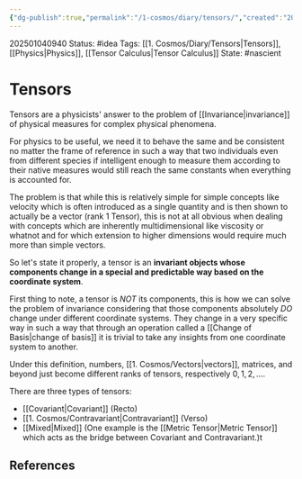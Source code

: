 ```yaml
---
{"dg-publish":true,"permalink":"/1-cosmos/diary/tensors/","created":"2025-01-22T11:17:18.001-05:00","updated":"2025-01-11T14:27:24.806-05:00"}
---
```


202501040940
Status: #idea
Tags: [[1. Cosmos/Diary/Tensors\|Tensors]], [[Physics\|Physics]], [[Tensor Calculus\|Tensor Calculus]]
State: #nascient
# Tensors

Tensors are a physicists' answer to the problem of [[Invariance\|invariance]] of physical measures for complex physical phenomena. 

For physics to be useful, we need it to behave the same and be consistent no matter the frame of reference in such a way that two individuals even from different species if intelligent enough to measure them according to their native measures would still reach the same constants when everything is accounted for.

The problem is that while this is relatively simple for simple concepts like velocity which is often introduced as a single quantity and is then shown to actually be a vector (rank 1 Tensor), this is not at all obvious when dealing with concepts which are inherently multidimensional like viscosity or whatnot and for which extension to higher dimensions would require much more than simple vectors.

So let's state it properly, a tensor is an **invariant objects whose components change in a special and predictable way based on the coordinate system**.

First thing to note, a tensor is *NOT* its components, this is how we can solve the problem of invariance considering that those components absolutely *DO* change under different coordinate systems. They change in a very specific way in such a way that through an operation called a [[Change of Basis\|change of basis]] it is trivial to take any insights from one coordinate system to another. 

Under this definition, numbers, [[1. Cosmos/Vectors\|vectors]], matrices, and beyond just become different ranks of tensors, respectively $0,1,2, \dots$.

There are three types of tensors:
- [[Covariant\|Covariant]] (Recto)
- [[1. Cosmos/Contravariant\|Contravariant]] (Verso)
- [[Mixed\|Mixed]] (One example is the [[Metric Tensor\|Metric Tensor]] which acts as the bridge between Covariant and Contravariant.)t


## References
